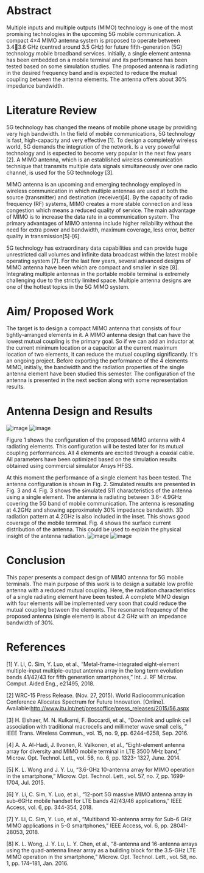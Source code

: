 # Abstract
Multiple inputs and multiple outputs (MIMO) technology is one of the most promising technologies in the upcoming 5G mobile communication. A compact 4×4 MIMO antenna system is proposed to operate between 3.43.6 GHz (centred around 3.5 GHz) for future fifth-generation (5G) technology mobile broadband services. Initially, a single element antenna has been embedded on a mobile terminal and its performance has been tested based on some simulation studies. The proposed antenna is radiating in the desired frequency band and is expected to reduce the mutual coupling between the antenna elements. The antenna offers about 30% impedance bandwidth.

# Literature Review
5G technology has changed the means of mobile phone usage by providing very high bandwidth. In the field of mobile communications, 5G technology is fast, high-capacity and very effective [1]. To design a completely wireless world, 5G demands the integration of the network. Is a very powerful technology and is expected to become very popular in the next few years [2]. A MIMO antenna, which is an established wireless communication technique that transmits multiple data signals simultaneously over one radio channel, is used for the 5G technology [3].  

MIMO antenna is an upcoming and emerging technology employed in wireless communication in which multiple antennas are used at both the source (transmitter) and destination (receiver)[4]. By the capacity of radio frequency (RF) systems, MIMO creates a more stable connection and less congestion which means a reduced quality of service. The main advantage of MIMO is to increase the data rate in a communication system. The primary advantages of MIMO antenna include higher reliability without the need for extra power and bandwidth, maximum coverage, less error, better quality in transmission[5]-[6]. 

5G technology has extraordinary data capabilities and can provide huge unrestricted call volumes and infinite data broadcast within the latest mobile operating system [7].  For the last few years, several advanced designs of MIMO antenna have been which are compact and smaller in size [8]. Integrating multiple antennas in the portable mobile terminal is extremely challenging due to the strictly limited space. Multiple antenna designs are one of the hottest topics in the 5G MIMO system.

# Aim/ Proposed Work
The target is to design a compact MIMO antenna that consists of four tightly-arranged elements in it. A MIMO antenna design that can have the lowest mutual coupling is the primary goal. So if we can add an inductor at the current minimum location or a capacitor at the current maximum location of two elements, it can reduce the mutual coupling significantly. 
It's an ongoing project. Before exporting the performance of the 4 elements MIMO, initially, the bandwidth and the radiation properties of the single antenna element have been studied this semester. The configuration of the antenna is presented in the next section along with some representation results.

# Antenna Design and Results
![image](https://user-images.githubusercontent.com/65341291/162817153-6f014228-0c2b-42d7-82ec-8f2cb26161b5.png)
![image](https://user-images.githubusercontent.com/65341291/162817371-c860aa0c-f868-4e2b-b172-2499ebc73eea.png)

Figure 1 shows the configuration of the proposed MIMO antenna with 4 radiating elements. 
This configuration will be tested later for its mutual coupling performances. All 4 elements are 
excited through a coaxial cable. All parameters have been optimized based on the simulation 
results obtained using commercial simulator Ansys HFSS.

At this moment the performance of a single element has been tested. The antenna configuration 
is shown in Fig. 2. Simulated results are presented in Fig. 3 and 4. Fig. 3 shows the simulated 
S11 characteristics of the antenna using a single element. The antenna is radiating between 3.6-
4.9GHz covering the 5G band of mobile communication. The antenna is resonating at 4.2GHz 
and showing approximately 30% impedance bandwidth. 3D radiation pattern at 4.2GHz is also 
included in the inset. This shows good coverage of the mobile terminal. Fig. 4 shows the surface 
current distribution of the antenna. This could be used to explain the physical insight of the 
antenna radiation. 
![image](https://user-images.githubusercontent.com/65341291/162817695-8e315a92-7038-4f0f-a6b6-429fdc71c985.png)
![image](https://user-images.githubusercontent.com/65341291/162817752-8b1d67b5-3c32-4933-b1e8-065a4da2e4f8.png)

# Conclusion
This paper presents a compact design of MIMO antenna for 5G mobile terminals. The main 
purpose of this work is to design a suitable low profile antenna with a reduced mutual coupling. 
Here, the radiation characteristics of a single radiating element have been tested. A complete 
MIMO design with four elements will be implemented very soon that could reduce the mutual 
coupling between the elements. The resonance frequency of the proposed antenna (single 
element) is about 4.2 GHz with an impedance bandwidth of 30%. 

# References
[1] Y. Li, C. Sim, Y. Luo, et al., “Metal-frame-integrated eight-element multiple-input multiple-output 
antenna array in the long term evolution bands 41/42/43 for fifth generation smartphones,” Int. J. RF 
Microw. Comput. Aided Eng., e21495, 2018.

[2] WRC-15 Press Release. (Nov. 27, 2015). World Radiocommunication Conference Allocates 
Spectrum for Future Innovation. [Online]. 
Available:http://www.itu.int/net/pressoffice/press_releases/2015/56.aspx 

[3] H. Elshaer, M. N. Kulkarni, F. Boccardi, et al., “Downlink and uplink cell association with 
traditional macrocells and millimeter wave small cells, ” IEEE Trans. Wireless Commun., vol. 15, no. 
9, pp. 6244–6258, Sep. 2016.

[4] A. A. Al-Hadi, J. Ilvonen, R. Valkonen, et al., “Eight-element antenna array for diversity and 
MIMO mobile terminal in LTE 3500 MHz band,” Microw. Opt. Technol. Lett., vol. 56, no. 6, pp. 1323-
1327, June. 2014. 

[5] K. L. Wong and J. Y. Lu, “3.6-GHz 10-antenna array for MIMO operation in the smartphone,” 
Microw. Opt. Technol. Lett., vol. 57, no. 7, pp. 1699-1704, Jul. 2015. 

[6] Y. Li, C. Sim, Y. Luo, et al., “12-port 5G massive MIMO antenna array in sub-6GHz mobile handset 
for LTE bands 42/43/46 applications,” IEEE Access, vol. 6, pp. 344-354, 2018.

[7] Y. Li, C. Sim, Y. Luo, et al., “Multiband 10-antenna array for Sub-6 GHz MIMO applications in 
5-G smartphones,” IEEE Access, vol. 6, pp. 28041-28053, 2018.

[8] K. L. Wong, J. Y. Lu, L. Y. Chen, et al., “8-antenna and 16-antenna arrays using the quad-antenna 
linear array as a building block for the 3.5-GHz LTE MIMO operation in the smartphone,” Microw. 
Opt. Technol. Lett., vol. 58, no. 1, pp. 174–181, Jan. 2016.
